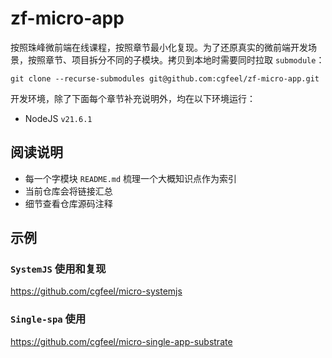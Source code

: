 # zf-micro-app

按照珠峰微前端在线课程，按照章节最小化复现。为了还原真实的微前端开发场景，按照章节、项目拆分不同的子模块。拷贝到本地时需要同时拉取 `submodule`：

```
git clone --recurse-submodules git@github.com:cgfeel/zf-micro-app.git
```

开发环境，除了下面每个章节补充说明外，均在以下环境运行：

- NodeJS `v21.6.1`

## 阅读说明

- 每一个字模块 `README.md` 梳理一个大概知识点作为索引
- 当前仓库会将链接汇总
- 细节查看仓库源码注释

## 示例

### `SystemJS` 使用和复现

https://github.com/cgfeel/micro-systemjs

### `Single-spa` 使用

https://github.com/cgfeel/micro-single-app-substrate
